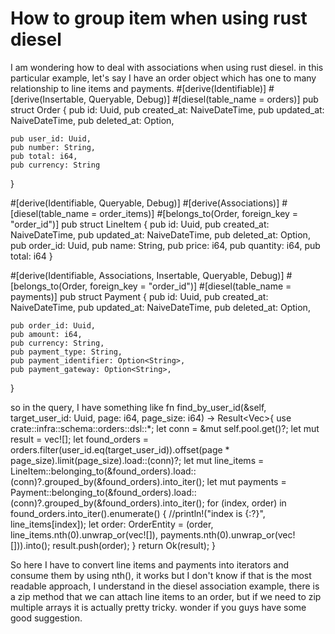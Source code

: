 
# How to group item when using rust diesel

I am wondering how to deal with associations when using rust diesel.
in this particular example, let's say I have an order object which has one to many relationship to line items and payments.
#[derive(Identifiable)]
#[derive(Insertable, Queryable, Debug)]
#[diesel(table_name = orders)]
pub struct Order {
    pub id: Uuid,
    pub created_at: NaiveDateTime,
    pub updated_at: NaiveDateTime,
    pub deleted_at: Option<NaiveDateTime>,

    pub user_id: Uuid,
    pub number: String,
    pub total: i64,
    pub currency: String
}

#[derive(Identifiable, Queryable, Debug)]
#[derive(Associations)]
#[diesel(table_name = order_items)]
#[belongs_to(Order, foreign_key = "order_id")]
pub struct LineItem {
    pub id: Uuid,
    pub created_at: NaiveDateTime,
    pub updated_at: NaiveDateTime,
    pub deleted_at: Option<NaiveDateTime>,
    pub order_id: Uuid,
    pub name: String,
    pub price: i64,
    pub quantity: i64,
    pub total: i64
}

#[derive(Identifiable, Associations, Insertable, Queryable, Debug)]
#[belongs_to(Order, foreign_key = "order_id")]
#[diesel(table_name = payments)]
pub struct Payment {
    pub id: Uuid,
    pub created_at: NaiveDateTime,
    pub updated_at: NaiveDateTime,
    pub deleted_at: Option<NaiveDateTime>,

    pub order_id: Uuid,
    pub amount: i64,
    pub currency: String,
    pub payment_type: String,
    pub payment_identifier: Option<String>,
    pub payment_gateway: Option<String>,
}

so in the query, I have something like
    fn find_by_user_id(&self, target_user_id: Uuid, page: i64, page_size: i64) -> Result<Vec<OrderEntity>>{
        use crate::infra::schema::orders::dsl::*;
        let conn = &mut self.pool.get()?;
        let mut result = vec![];
        let found_orders = orders.filter(user_id.eq(target_user_id)).offset(page * page_size).limit(page_size).load::<Order>(conn)?;
        let mut line_items = LineItem::belonging_to(&found_orders).load::<LineItem>(conn)?.grouped_by(&found_orders).into_iter();
        let mut payments = Payment::belonging_to(&found_orders).load::<Payment>(conn)?.grouped_by(&found_orders).into_iter();
        for (index, order) in found_orders.into_iter().enumerate() {
            //println!("index is {:?}", line_items[index]);
            let order: OrderEntity = (order, line_items.nth(0).unwrap_or(vec![]), payments.nth(0).unwrap_or(vec![])).into();
            result.push(order);
        }
        return Ok(result);
    }

So here I have to convert line items and payments into iterators and consume them by using nth(), it works but I don't know if that is the most readable approach, I understand in the diesel association example, there is a zip method that we can attach line items to an order, but if we need to zip multiple arrays it is actually pretty tricky. wonder if you guys have some good suggestion.

        
